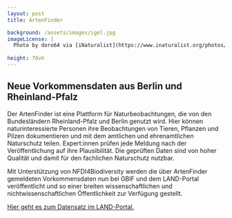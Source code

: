```yaml
---
layout: post 
title: ArtenFinder

background: /assets/images/igel.jpg
imageLicense: |
  Photo by doro64 via [iNaturalist](https://www.inaturalist.org/photos/319977725/)
  
height: 70vh
---
```


## Neue Vorkommensdaten aus Berlin und Rheinland-Pfalz

Der ArtenFinder ist eine Plattform für Naturbeobachtungen, die von den Bundesländern Rheinland-Pfalz und Berlin genutzt wird. Hier können naturinteressierte Personen ihre Beobachtungen von Tieren, Pflanzen und Pilzen dokumentieren und mit dem amtlichen und ehrenamtlichen Naturschutz teilen. Expert:innen prüfen jede Meldung nach der Veröffentlichung auf ihre Plausibilität. Die geprüften Daten sind von hoher Qualität und damit für den fachlichen Naturschutz nutzbar.

Mit Unterstützung von NFDI4Biodiversity werden die über ArtenFinder gemeldeten Vorkommensdaten nun bei GBIF und dem LAND-Portal veröffentlicht und so einer breiten wissenschaftlichen und nichtwissenschaftlichen Öffentlichkeit zur Verfügung gestellt.

[Hier geht es zum Datensatz im LAND-Portal.]({{site.url}}occurrence/search/?datasetKey=aa6c5ee6-d4d7-4a65-a04f-379cffbf4842) 




